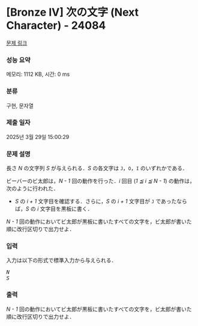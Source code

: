 # [Bronze IV] 次の文字 (Next Character) - 24084 

[문제 링크](https://www.acmicpc.net/problem/24084) 

### 성능 요약

메모리: 1112 KB, 시간: 0 ms

### 분류

구현, 문자열

### 제출 일자

2025년 3월 29일 15:00:29

### 문제 설명

<p>長さ <var>N</var> の文字列 <var>S</var> が与えられる．<var>S</var> の各文字は <code>J</code>，<code>O</code>，<code>I</code> のいずれかである．</p>

<p>ビーバーのビ太郎は，<var>N - 1</var> 回の動作を行った．<var>i</var> 回目 (<var>1 ≦ i ≦ N - 1</var>) の動作は，次のように行われた．</p>

<ul>
	<li><var>S</var> の <var>i + 1</var> 文字目を確認する．さらに，<var>S</var> の <var>i + 1</var> 文字目が <code>J</code> であったならば，<var>S</var> の <var>i</var> 文字目を黒板に書く．</li>
</ul>

<p><var>N - 1</var> 回の動作においてビ太郎が黒板に書いたすべての文字を，ビ太郎が書いた順に改行区切りで出力せよ．</p>

### 입력 

 <p>入力は以下の形式で標準入力から与えられる．</p>

<pre><var>N</var>
<var>S</var></pre>

### 출력 

 <p><var>N - 1</var> 回の動作においてビ太郎が黒板に書いたすべての文字を，ビ太郎が書いた順に改行区切りで出力せよ．</p>


